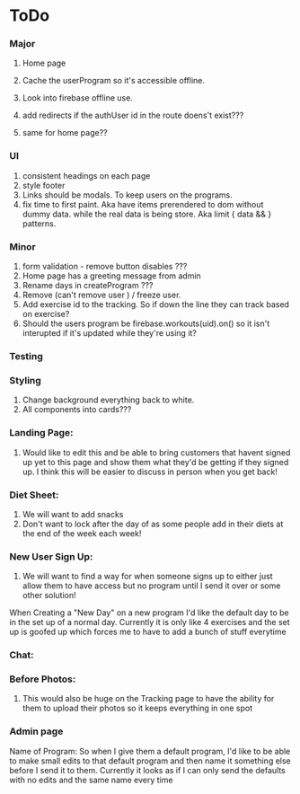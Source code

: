 # ToDo

### Major
1. Home page

1. Cache the userProgram so it's accessible offline.
1. Look into firebase offline use.
1. add redirects if the authUser id in the route doens't exist???
1. same for home page??

### UI
1. consistent headings on each page
1. style footer
1. Links should be modals. To keep users on the programs.
1. fix time to first paint. Aka have items prerendered to dom without dummy data. while the real data is being store. Aka limit { data && <element>} patterns.

### Minor
1. form validation - remove button disables ???
1. Home page has a greeting message from admin
1. Rename days in createProgram ???
1. Remove (can't remove user ) / freeze user.
1. Add exercise id to the tracking. So if down the line they can track based on exercise?
1. Should the users program be firebase.workouts(uid).on() so it isn't interupted if it's updated while they're using it?

### Testing

### Styling
1. Change background everything back to white.
1. All components into cards???

### Landing Page:
 1. Would like to edit this and be able to bring customers that havent signed up yet to this page and show them what they'd be getting if they signed up. I think this will be easier to discuss in person when you get back!

### Diet Sheet:
1. We will want to add snacks
1. Don't want to lock after the day of as some people add in their diets at the end of the week each week!

### New User Sign Up:
1. We will want to find a way for when someone signs up to either just allow them to have access but no program until I send it over or some other solution!

When Creating a "New Day" on a new program I'd like the default day to be in the set up of a normal day. Currently it is only like 4 exercises and the set up is goofed up which forces me to have to add a bunch of stuff everytime

### Chat:

### Before Photos:
1. This would also be huge on the Tracking page to have the ability for them to upload their photos so it keeps everything in one spot

### Admin page

Name of Program: So when I give them a default program, I'd like to be able to make small edits to that default program and then name it something else before I send it to them. Currently it looks as if I can only send the defaults with no edits and the same name every time